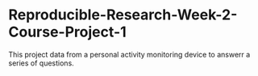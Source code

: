 # Reproducible-Research-Week-2-Course-Project-1
This project data from a personal activity monitoring device to answerr a series of questions.
